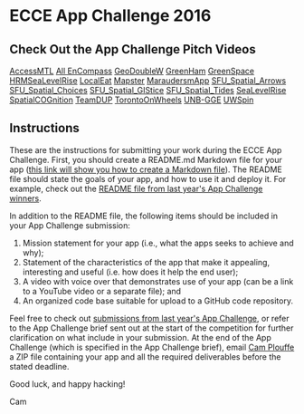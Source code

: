 ECCE App Challenge 2016
==================

## Check Out the App Challenge Pitch Videos
[AccessMTL](http://ecce.esri.ca/app-challenge-videos/AccessMTL.mp4)
[All EnCompass](https://youtu.be/FYLr6UYrtXs)
[GeoDoubleW](http://ecce.esri.ca/app-challenge-videos/GeoDoubleW.mp4)
[GreenHam](https://vimeo.com/157817386)
[GreenSpace](http://ecce.esri.ca/app-challenge-videos/GreenSpace.webm)
[HRMSeaLevelRise](http://ecce.esri.ca/app-challenge-videos/HRMSeaLevelRise.mov)
[LocalEat](http://ecce.esri.ca/app-challenge-videos/LocalEat.m4v)
[Mapster](http://ecce.esri.ca/app-challenge-videos/Mapster.m4v)
[MaraudersmApp](http://ecce.esri.ca/app-challenge-videos/maraudersmApp.mp4)
[SFU_Spatial_Arrows](https://youtu.be/6bcGmprNkxM)
[SFU_Spatial_Choices](https://youtu.be/NBXhLngLdnQ)
[SFU_Spatial_GIStice](http://ecce.esri.ca/app-challenge-videos/SFU_Spatial_GIStice.mp4)
[SFU_Spatial_Tides](http://ecce.esri.ca/app-challenge-videos/SFU_Spatial_Tides.mov)
[SeaLevelRise](http://ecce.esri.ca/app-challenge-videos/SeaLevelRise.wmv)
[SpatialCOGnition](http://ecce.esri.ca/app-challenge-videos/SpatialCOGnition.wmv)
[TeamDUP](http://ecce.esri.ca/app-challenge-videos/TeamDUP.mov)
[TorontoOnWheels](http://ecce.esri.ca/app-challenge-videos/TorontoOnWheels.mp4)
[UNB-GGE](http://ecce.esri.ca/app-challenge-videos/UNB-GGE.mp4)
[UWSpin](http://ecce.esri.ca/app-challenge-videos/UWSpin.mp4)

## Instructions
These are the instructions for submitting your work during the ECCE App Challenge. First, you should create a README.md Markdown file for your app ([this link will show you how to create a Markdown file](http://markdownlivepreview.com)).  The README file should state the goals of your app, and how to use it and deploy it.  For example, check out the [README file from last year's App Challenge winners](https://github.com/EsriCanada-CE/ecce-app-challenge-2015/tree/master/UW_TeamSDS).

In addition to the README file, the following items should be included in your App Challenge submission:

1. Mission statement for your app (i.e., what the apps seeks to achieve and why);
1. Statement of the characteristics of the app that make it appealing, interesting and useful  (i.e. how does it help the end user);
1. A video with voice over that demonstrates use of your app (can be a link to a YouTube video or a separate file); and
1. An organized code base suitable for upload to a GitHub code repository.

Feel free to check out [submissions from last year's App Challenge](https://github.com/EsriCanada-CE/ecce-app-challenge-2015), or refer to the App Challenge brief sent out at the start of the competition for further clarification on what include in your submission.  At the end of the App Challenge (which is specified in the App Challenge brief), email [Cam Plouffe](mailto:cplouffe@esri.ca) a ZIP file containing your app and all the required deliverables before the stated deadline.

Good luck, and happy hacking!

Cam
